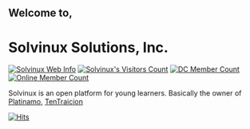 ## Welcome to,

Solvinux Solutions, Inc.
======================

[![Solvinux Web Info](https://img.shields.io/website-up-down-aqua-red/https/solvinux.github.io)][S]
[![Solvinux's Visitors Count](https://gpvc.arturio.dev/solvinux)][Sg]
[![DC Member Count](https://badgen.net/discord/members/BCf59exHJV)][dc]
[![Online Member Count](https://badgen.net/discord/online-members/BCf59exHJV)][dc]

Solvinux is an open platform for young learners. Basically the owner of [Platinamo][P], [TenTraicion][T]

[![Hits](https://hits.seeyoufarm.com/api/count/incr/badge.svg?url=https%3A%2F%2Fgithub.com%2FSolvinux&count_bg=%2379C83D&title_bg=%23555555&icon=&icon_color=%23E7E7E7&title=Visitors&edge_flat=false)](https://hits.seeyoufarm.com)

<!--Links Markdown-->

[P]: https://platinamo.com "Platinamo"
[Pg]: https://platinamo.github.io "Platinamo GitHub IO"
[Pb]: https://github.com/Platinamo "Platinamo GitHub"
[S]: https://solvinux.github.io "Solvinux Solutions Inc."
[Sg]: https://github.com/Solvinux "Solvinux Solutions Inc. GitHub"
[Sl]: https://cdn.discordapp.com/icons/601340081927749643/af0aca894c9a049a42fad3533e1004c7.png?size=4096 "Solvinux Solutions Inc."
[Tl]: https://cdn.discordapp.com/avatars/961691050609623080/045723c581233d6720a06ebb5d9d5b88.png?size=4096 "TenTraicion Logo"
[T]: https://tentraicion.github.io "TenTraicion"
[Tg]: https://github.com/TenTraicion "TenTraicion GitHub"
[dc]: https://discord.com/invite/BCf59exHJV "Solvinux Discord Server"

<!--Notes Markdown-->